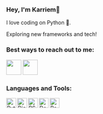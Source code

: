 ### Hey, I'm Karriem👋

I love coding on Python :snake:.

Exploring new frameworks and tech!
<br/>

### Best ways to reach out to me: 
<a href="https://t.me/souslash"><img width="40px" src="https://img.icons8.com/fluent/96/000000/telegram-app.png"/></a>
<a href="mailto:listentowoes@gmail.com"><img width="40px" src="https://img.icons8.com/fluent/48/000000/gmail-new.png"/></a>
<br/>

### Languages and Tools:
<img align="left" alt="Python" width="26px" src="https://upload.wikimedia.org/wikipedia/commons/thumb/c/c3/Python-logo-notext.svg/480px-Python-logo-notext.svg.png"/>
<img align="left" alt="Django" height="26px" src="https://static.djangoproject.com/img/logos/django-logo-negative.png"/>
<img align="left" alt="PSQL" width="26px" src="https://upload.wikimedia.org/wikipedia/commons/thumb/2/29/Postgresql_elephant.svg/1200px-Postgresql_elephant.svg.png"/>
<img align="left" alt="Docker" height="26px" src="https://www.docker.com/sites/default/files/d8/2019-07/vertical-logo-monochromatic.png"/>
<img align="left" alt="Redis" height="26px" src="https://upload.wikimedia.org/wikipedia/commons/6/6b/Redis_Logo.svg"/>
